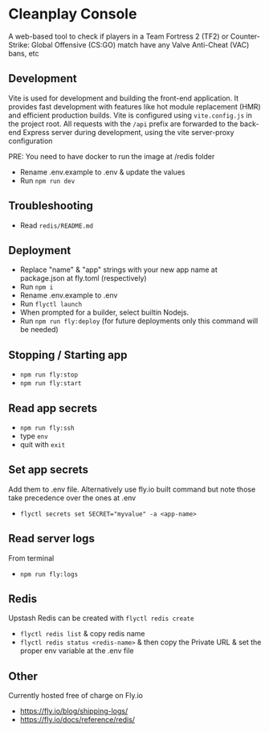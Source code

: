 # Cleanplay Console

A web-based tool to check if players in a Team Fortress 2 (TF2) or Counter-Strike: Global Offensive (CS:GO) match have any Valve Anti-Cheat (VAC) bans, etc

## Development

Vite is used for development and building the front-end application. It provides fast development with features like hot module replacement (HMR) and efficient production builds. Vite is configured using `vite.config.js` in the project root. All requests with the `/api` prefix are forwarded to the back-end Express server during development, using the vite server-proxy configuration

PRE: You need to have docker to run the image at /redis folder

- Rename .env.example to .env & update the values
- Run `npm run dev`

## Troubleshooting

- Read `redis/README.md`

## Deployment

- Replace "name" & "app" strings with your new app name at package.json at fly.toml (respectively)
- Run `npm i`
- Rename .env.example to .env
- Run `flyctl launch`
- When prompted for a builder, select builtin Nodejs.
- Run `npm run fly:deploy` (for future deployments only this command will be needed)

## Stopping / Starting app

- `npm run fly:stop`
- `npm run fly:start`

## Read app secrets

- `npm run fly:ssh`
- type `env`
- quit with `exit`

## Set app secrets

Add them to .env file. Alternatively use fly.io built command but note those take precedence over the ones at .env

- `flyctl secrets set SECRET="myvalue" -a <app-name>`

## Read server logs

From terminal

- `npm run fly:logs`

## Redis

Upstash Redis can be created with `flyctl redis create`

- `flyctl redis list` & copy redis name
- `flyctl redis status <redis-name>` & then copy the Private URL & set the proper env variable at the .env file

## Other

Currently hosted free of charge on Fly.io

- https://fly.io/blog/shipping-logs/
- https://fly.io/docs/reference/redis/

